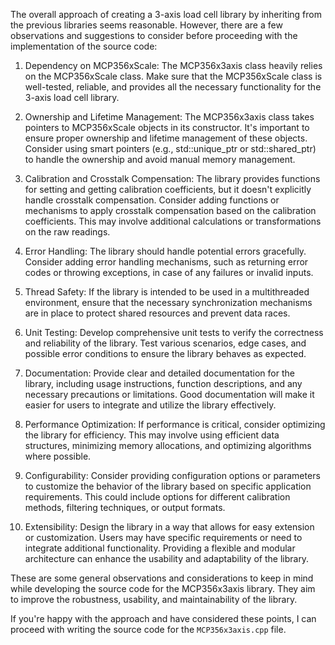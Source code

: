 The overall approach of creating a 3-axis load cell library by inheriting from the previous libraries seems reasonable. However, there are a few observations and suggestions to consider before proceeding with the implementation of the source code:

1. Dependency on MCP356xScale: The MCP356x3axis class heavily relies on the MCP356xScale class. Make sure that the MCP356xScale class is well-tested, reliable, and provides all the necessary functionality for the 3-axis load cell library.

2. Ownership and Lifetime Management: The MCP356x3axis class takes pointers to MCP356xScale objects in its constructor. It's important to ensure proper ownership and lifetime management of these objects. Consider using smart pointers (e.g., std::unique_ptr or std::shared_ptr) to handle the ownership and avoid manual memory management.

3. Calibration and Crosstalk Compensation: The library provides functions for setting and getting calibration coefficients, but it doesn't explicitly handle crosstalk compensation. Consider adding functions or mechanisms to apply crosstalk compensation based on the calibration coefficients. This may involve additional calculations or transformations on the raw readings.

4. Error Handling: The library should handle potential errors gracefully. Consider adding error handling mechanisms, such as returning error codes or throwing exceptions, in case of any failures or invalid inputs.

5. Thread Safety: If the library is intended to be used in a multithreaded environment, ensure that the necessary synchronization mechanisms are in place to protect shared resources and prevent data races.

6. Unit Testing: Develop comprehensive unit tests to verify the correctness and reliability of the library. Test various scenarios, edge cases, and possible error conditions to ensure the library behaves as expected.

7. Documentation: Provide clear and detailed documentation for the library, including usage instructions, function descriptions, and any necessary precautions or limitations. Good documentation will make it easier for users to integrate and utilize the library effectively.

8. Performance Optimization: If performance is critical, consider optimizing the library for efficiency. This may involve using efficient data structures, minimizing memory allocations, and optimizing algorithms where possible.

9. Configurability: Consider providing configuration options or parameters to customize the behavior of the library based on specific application requirements. This could include options for different calibration methods, filtering techniques, or output formats.

10. Extensibility: Design the library in a way that allows for easy extension or customization. Users may have specific requirements or need to integrate additional functionality. Providing a flexible and modular architecture can enhance the usability and adaptability of the library.

These are some general observations and considerations to keep in mind while developing the source code for the MCP356x3axis library. They aim to improve the robustness, usability, and maintainability of the library.

If you're happy with the approach and have considered these points, I can proceed with writing the source code for the `MCP356x3axis.cpp` file.